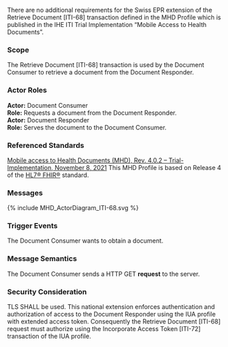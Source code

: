 There are no additional requirements for the Swiss EPR extension of the Retrieve Document
[ITI-68] transaction defined in the MHD Profile which is published in the IHE ITI Trial Implementation
“Mobile Access to Health Documents”.

### Scope

The Retrieve Document [ITI-68] transaction is used by the Document Consumer to retrieve a
document from the Document Responder. 

### Actor Roles

**Actor:** Document Consumer   
**Role:** Requests a document from the Document Responder.   
**Actor:** Document Responder   
**Role:** Serves the document to the Document Consumer.   

### Referenced Standards

[Mobile access to Health Documents (MHD), Rev. 4.0.2 – Trial-Implementation,  November 8, 2021](https://profiles.ihe.net/ITI/MHD/index.html) 
This MHD Profile is based on Release 4 of the [HL7® FHIR®](https://www.hl7.org/fhir/index.html) standard.

### Messages

<div>{% include MHD_ActorDiagram_ITI-68.svg %}</div>

### Trigger Events

The Document Consumer wants to obtain a document. 

### Message Semantics
The Document Consumer sends a HTTP GET **request** to the server.

### Security Consideration

TLS SHALL be used. This national extension enforces authentication and authorization of access to the
Document Responder using the IUA profile with extended access token. Consequently
the Retrieve Document [ITI-68] request must authorize using the Incorporate Access Token [ITI-72]
transaction of the IUA profile.